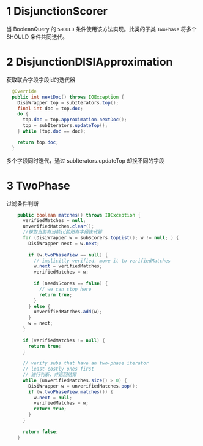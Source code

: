 # 1 DisjunctionScorer

当 BooleanQuery 的 `SHOULD` 条件使用该方法实现。此类的子类 `TwoPhase` 将多个SHOULD 条件共同迭代。



# 2 DisjunctionDISIApproximation

获取联合字段字段id的迭代器

```java
  @Override
  public int nextDoc() throws IOException {
    DisiWrapper top = subIterators.top();
    final int doc = top.doc;
    do {
      top.doc = top.approximation.nextDoc();
      top = subIterators.updateTop();
    } while (top.doc == doc);

    return top.doc;
  }
```

多个字段同时迭代，通过 subIterators.updateTop 却换不同的字段





# 3 TwoPhase

过滤条件判断

```java
    public boolean matches() throws IOException {
      verifiedMatches = null;
      unverifiedMatches.clear();
      //获取当前有当前id的所有字段迭代器
      for (DisiWrapper w = subScorers.topList(); w != null; ) {
        DisiWrapper next = w.next;
        
        if (w.twoPhaseView == null) {
          // implicitly verified, move it to verifiedMatches
          w.next = verifiedMatches;
          verifiedMatches = w;
          
          if (needsScores == false) {
            // we can stop here
            return true;
          }
        } else {
          unverifiedMatches.add(w);
        }
        w = next;
      }
      
      if (verifiedMatches != null) {
        return true;
      }
      
      // verify subs that have an two-phase iterator
      // least-costly ones first
      // 进行判断，并返回结果
      while (unverifiedMatches.size() > 0) {
        DisiWrapper w = unverifiedMatches.pop();
        if (w.twoPhaseView.matches()) {
          w.next = null;
          verifiedMatches = w;
          return true;
        }
      }
      
      return false;
    }
```

